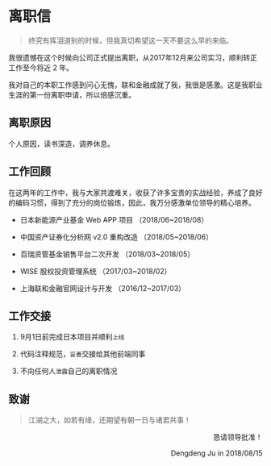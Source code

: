 # 离职信

> 终究有挥泪道别的时候，但我真切希望这一天不要这么早的来临。

我很遗憾在这个时候向公司正式提出离职，从2017年12月来公司实习，顺利转正工作至今将近 2 年。

我对自己的本职工作感到问心无愧，联和金融成就了我，我很是感激。这是我职业生涯的第一份离职申请，所以倍感沉重。

## 离职原因

个人原因，读书深造，调养休息。

## 工作回顾

在这两年的工作中，我与大家共渡难关，收获了许多宝贵的实战经验，养成了良好的编码习惯，得到了充分的岗位锻炼，因此，我万分感激单位领导的精心培养。

- 日本新能源产业基金 Web APP 项目 （2018/06~2018/08）

- 中国资产证券化分析网 v2.0 重构改造 （2018/05~2018/06）

- 百瑞资管基金销售平台二次开发 （2018/03~2018/05）

- WISE 股权投资管理系统 （2017/03~2018/02）

- 上海联和金融官网设计与开发 （2016/12~2017/03）

## 工作交接

1. 9月1日前完成日本项目并顺利`上线`

2. 代码注释规范，`妥善`交接给其他前端同事

3. 不向任何人`泄露`自己的离职情况

## 致谢

> 江湖之大，如若有缘，还期望有朝一日与诸君共事！

<p align="right">恳请领导批准！</p>

<p align="right">Dengdeng Ju in 2018/08/15</p>
